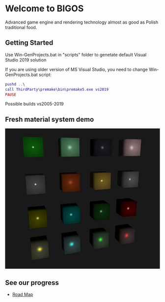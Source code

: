 # Welcome to BIGOS
Advanced game engine and rendering technology almost as good as Polish traditional food.

## Getting Started
Use Win-GenProjects.bat in "scripts" folder to genetate default Visual Studio 2019 solution

If you are using older version of MS Visual Studio, you need to change Win-GenProjects.bat script:

```lua  
pushd ..\
call ThirdParty\premake\bin\premake5.exe vs2019
PAUSE
```
Possible builds vs2005-2019

## Fresh material system demo
<p align="center">
  <img src="https://github.com/3MGit/BIGOS/blob/main/Resources/Demos/MaterialDemo.png?raw=true" />
</p>

## See our progress
* [Road Map](https://trello.com/b/gB7Valt5/bigos-goals)

